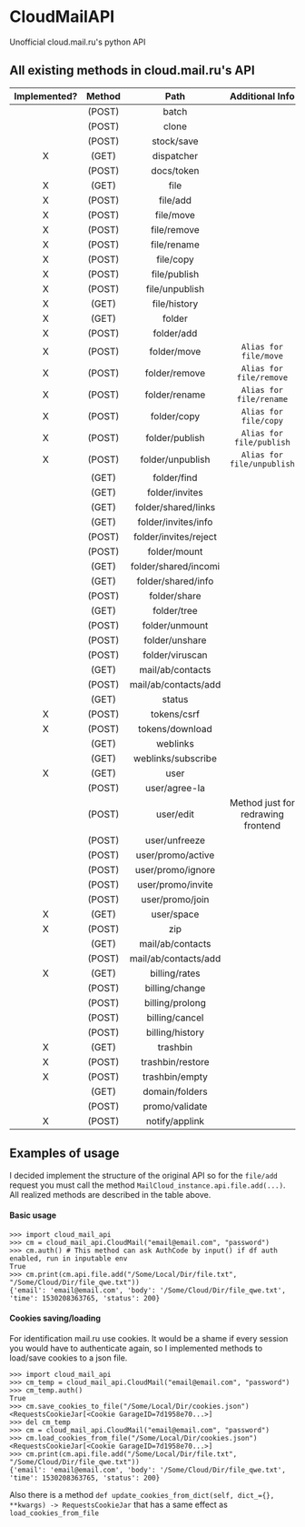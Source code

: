 
# CloudMailAPI
Unofficial cloud.mail.ru's python API

## All existing methods in cloud.mail.ru's API

| Implemented? | Method |         Path          |           Additional Info             |
|:------------:|:------:|:---------------------:|:-------------------------------------:|
|              | (POST) | batch                 |                                       |
|              | (POST) | clone                 |                                       |
|              | (POST) | stock/save            |                                       |
|       X      | (GET)  | dispatcher            |                                       |
|              | (POST) | docs/token            |                                       |
|       X      | (GET)  | file                  |                                       |
|       X      | (POST) | file/add              |                                       |
|       X      | (POST) | file/move             |                                       |
|       X      | (POST) | file/remove           |                                       |
|       X      | (POST) | file/rename           |                                       |
|       X      | (POST) | file/copy             |                                       |
|       X      | (POST) | file/publish          |                                       |
|       X      | (POST) | file/unpublish        |                                       |
|       X      | (GET)  | file/history          |                                       |
|       X      | (GET)  | folder                |                                       |
|       X      | (POST) | folder/add            |                                       |
|       X      | (POST) | folder/move           |`Alias for file/move`                  |
|       X      | (POST) | folder/remove         |`Alias for file/remove`                |
|       X      | (POST) | folder/rename         |`Alias for file/rename`                |
|       X      | (POST) | folder/copy           |`Alias for file/copy`                  |
|       X      | (POST) | folder/publish        |`Alias for file/publish`               |
|       X      | (POST) | folder/unpublish      |`Alias for file/unpublish`             |
|              | (GET)  | folder/find           |                                       |
|              | (GET)  | folder/invites        |                                       |
|              | (GET)  | folder/shared/links   |                                       |
|              | (GET)  | folder/invites/info   |                                       |
|              | (POST) | folder/invites/reject |                                       |
|              | (POST) | folder/mount          |                                       |
|              | (GET)  | folder/shared/incomi  |                                       |
|              | (GET)  | folder/shared/info    |                                       |
|              | (POST) | folder/share          |                                       |
|              | (GET)  | folder/tree           |                                       |
|              | (POST) | folder/unmount        |                                       |
|              | (POST) | folder/unshare        |                                       |
|              | (POST) | folder/viruscan       |                                       |
|              | (GET)  | mail/ab/contacts      |                                       |
|              | (POST) | mail/ab/contacts/add  |                                       |
|              | (GET)  | status                |                                       |
|       X      | (POST) | tokens/csrf           |                                       |
|       X      | (POST) | tokens/download       |                                       |
|              | (GET)  | weblinks              |                                       |
|              | (GET)  | weblinks/subscribe    |                                       |
|       X      | (GET)  | user                  |                                       |
|              | (POST) | user/agree-la         |                                       |
|              | (POST) | user/edit             |  Method just for redrawing frontend   |
|              | (POST) | user/unfreeze         |                                       |
|              | (POST) | user/promo/active     |                                       |
|              | (POST) | user/promo/ignore     |                                       |
|              | (POST) | user/promo/invite     |                                       |
|              | (POST) | user/promo/join       |                                       |
|       X      | (GET)  | user/space            |                                       |
|       X      | (POST) | zip                   |                                       |
|              | (GET)  | mail/ab/contacts      |                                       |
|              | (POST) | mail/ab/contacts/add  |                                       |
|       X      | (GET)  | billing/rates         |                                       |
|              | (POST) | billing/change        |                                       |
|              | (POST) | billing/prolong       |                                       |
|              | (POST) | billing/cancel        |                                       |
|              | (POST) | billing/history       |                                       |
|       X      | (GET)  | trashbin              |                                       |
|       X      | (POST) | trashbin/restore      |                                       |
|       X      | (POST) | trashbin/empty        |                                       |
|              | (GET)  | domain/folders        |                                       |
|              | (POST) | promo/validate        |                                       |
|       X      | (POST) | notify/applink        |                                       |

## Examples of usage
I decided implement the structure of the original API so for the `file/add` request you must call the method `MailCloud_instance.api.file.add(...)`.
All realized methods are described in the table above.
#### Basic usage
```
>>> import cloud_mail_api
>>> cm = cloud_mail_api.CloudMail("email@email.com", "password")
>>> cm.auth() # This method can ask AuthCode by input() if df auth enabled, run in inputable env
True
>>> cm.print(cm.api.file.add("/Some/Local/Dir/file.txt", "/Some/Cloud/Dir/file_qwe.txt"))
{'email': 'email@email.com', 'body': '/Some/Cloud/Dir/file_qwe.txt', 'time': 1530208363765, 'status': 200}
```
#### Cookies saving/loading
For identification mail.ru use cookies.
It would be a shame if every session you would have to authenticate again, so I implemented methods to load/save cookies to a json file.
```
>>> import cloud_mail_api
>>> cm_temp = cloud_mail_api.CloudMail("email@email.com", "password")
>>> cm_temp.auth()
True
>>> cm.save_cookies_to_file("/Some/Local/Dir/cookies.json")
<RequestsCookieJar[<Cookie GarageID=7d1958e70...>]
>>> del cm_temp
>>> cm = cloud_mail_api.CloudMail("email@email.com", "password")
>>> cm.load_cookies_from_file("/Some/Local/Dir/cookies.json")
<RequestsCookieJar[<Cookie GarageID=7d1958e70...>]
>>> cm.print(cm.api.file.add("/Some/Local/Dir/file.txt", "/Some/Cloud/Dir/file_qwe.txt"))
{'email': 'email@email.com', 'body': '/Some/Cloud/Dir/file_qwe.txt', 'time': 1530208363765, 'status': 200}
```

Also there is a method `def update_cookies_from_dict(self, dict_={}, **kwargs) -> RequestsCookieJar` that has a same effect as `load_cookies_from_file`
